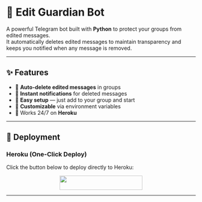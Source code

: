 # 🚨 Edit Guardian Bot
A powerful Telegram bot built with **Python** to protect your groups from edited messages.  
It automatically deletes edited messages to maintain transparency and keeps you notified when any message is removed.

---

## ✨ Features
- 🔹 **Auto-delete edited messages** in groups  
- 🔹 **Instant notifications** for deleted messages  
- 🔹 **Easy setup** — just add to your group and start  
- 🔹 **Customizable** via environment variables  
- 🔹 Works 24/7 on **Heroku**  

---

## 🚀 Deployment

### Heroku (One-Click Deploy)
Click the button below to deploy directly to Heroku:

<p align="center">
  <a href="https://dashboard.heroku.com/new?template=https://github.com/WRITERDRO/EDITGARDIAN">
    <img src="https://img.shields.io/badge/Deploy%20On%20Heroku-7056bf?style=for-the-badge&logo=heroku&logoColor=white" width="220" height="38"/>
  </a>
</p>

---
